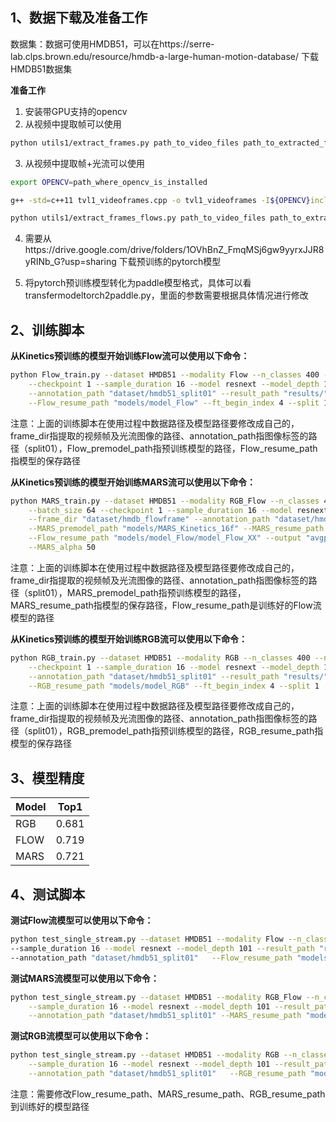 ## 1、数据下载及准备工作
 数据集：数据可使用HMDB51，可以在https://serre-lab.clps.brown.edu/resource/hmdb-a-large-human-motion-database/ 下载HMDB51数据集

 **准备工作**
1. 安装带GPU支持的opencv
2. 从视频中提取帧可以使用
```bash
python utils1/extract_frames.py path_to_video_files path_to_extracted_frames start_class end_class
```  
3. 从视频中提取帧+光流可以使用
```bash
export OPENCV=path_where_opencv_is_installed

g++ -std=c++11 tvl1_videoframes.cpp -o tvl1_videoframes -I${OPENCV}include/opencv4/ -L${OPENCV}lib64 -lopencv_objdetect -lopencv_features2d -lopencv_imgproc -lopencv_highgui -lopencv_core -lopencv_imgcodecs -lopencv_cudaoptflow -lopencv_cudaarithm

python utils1/extract_frames_flows.py path_to_video_files path_to_extracted_flows_frames start_class end_cl
```
4. 需要从https://drive.google.com/drive/folders/1OVhBnZ_FmqMSj6gw9yyrxJJR8yRINb_G?usp=sharing 下载预训练的pytorch模型

5. 将pytorch预训练模型转化为paddle模型格式，具体可以看transfermodeltorch2paddle.py，里面的参数需要根据具体情况进行修改

## 2、训练脚本
**从Kinetics预训练的模型开始训练Flow流可以使用以下命令：**
``` bash
python Flow_train.py --dataset HMDB51 --modality Flow --n_classes 400 --n_finetune_classes 51 --batch_size 64 \
    --checkpoint 1 --sample_duration 16 --model resnext --model_depth 101 --frame_dir "dataset/hmdb_flowframe" \
    --annotation_path "dataset/hmdb51_split01" --result_path "results/" --Flow_premodel_path "models/Flow_Kinetics_16f" \
    --Flow_resume_path "models/model_Flow" --ft_begin_index 4 --split 1
```
注意：上面的训练脚本在使用过程中数据路径及模型路径要修改成自己的，frame_dir指提取的视频帧及光流图像的路径、annotation_path指图像标签的路径（split01），Flow_premodel_path指预训练模型的路径，Flow_resume_path指模型的保存路径
   
**从Kinetics预训练的模型开始训练MARS流可以使用以下命令：**
```bash
python MARS_train.py --dataset HMDB51 --modality RGB_Flow --n_classes 400  --n_finetune_classes 51     \
    --batch_size 64 --checkpoint 1 --sample_duration 16 --model resnext --model_depth 101      \
    --frame_dir "dataset/hmdb_flowframe" --annotation_path "dataset/hmdb51_split01" --result_path "results/" \
    --MARS_premodel_path "models/MARS_Kinetics_16f" --MARS_resume_path "models/model_MARS" \
    --Flow_resume_path "models/model_Flow/model_Flow_XX" --output "avgpool" --ft_begin_index 4  --split 1 \
    --MARS_alpha 50 
```
注意：上面的训练脚本在使用过程中数据路径及模型路径要修改成自己的，frame_dir指提取的视频帧及光流图像的路径、annotation_path指图像标签的路径（split01），MARS_premodel_path指预训练模型的路径，MARS_resume_path指模型的保存路径，Flow_resume_path是训练好的Flow流模型的路径

**从Kinetics预训练的模型开始训练RGB流可以使用以下命令：**
```bash
python RGB_train.py --dataset HMDB51 --modality RGB --n_classes 400 --n_finetune_classes 51 --batch_size 64 \
    --checkpoint 1 --sample_duration 16 --model resnext --model_depth 101 --frame_dir "dataset/hmdb_flowframe" \
    --annotation_path "dataset/hmdb51_split01" --result_path "results/" --RGB_premodel_path "models/RGB_Kinetics_16f" \
    --RGB_resume_path "models/model_RGB" --ft_begin_index 4 --split 1
```
注意：上面的训练脚本在使用过程中数据路径及模型路径要修改成自己的，frame_dir指提取的视频帧及光流图像的路径、annotation_path指图像标签的路径（split01），RGB_premodel_path指预训练模型的路径，RGB_resume_path指模型的保存路径
## 3、模型精度
Model|Top1
---|---
RGB|0.681
FLOW|0.719
MARS|0.721

## 4、测试脚本
**测试Flow流模型可以使用以下命令：**
```bash
python test_single_stream.py --dataset HMDB51 --modality Flow --n_classes 51 --batch_size 1  --checkpoint 1 \
--sample_duration 16 --model resnext --model_depth 101 --result_path "results/" --frame_dir "dataset/hmdb_flowframe"  \
--annotation_path "dataset/hmdb51_split01"   --Flow_resume_path "models/model_Flow/model_Flow_XX"  --split 1
```
**测试MARS流模型可以使用以下命令：**
```bash
python test_single_stream.py --dataset HMDB51 --modality RGB_Flow --n_classes 51 --batch_size 1  --checkpoint 1 \
    --sample_duration 16 --model resnext --model_depth 101 --result_path "results/" --frame_dir "dataset/hmdb_flowframe"  \
    --annotation_path "dataset/hmdb51_split01" --MARS_resume_path "models/model_MARS/model_MARS_XX"  --split 1
```
**测试RGB流模型可以使用以下命令：**
```bash
python test_single_stream.py --dataset HMDB51 --modality RGB --n_classes 51 --batch_size 1  --checkpoint 1 \
    --sample_duration 16 --model resnext --model_depth 101 --result_path "results/" --frame_dir "dataset/hmdb_flowframe"  \
    --annotation_path "dataset/hmdb51_split01"   --RGB_resume_path "models/model_Flow/model—_RGB_XX"  --split 1
```
注意：需要修改Flow_resume_path、MARS_resume_path、RGB_resume_path到训练好的模型路径
